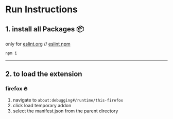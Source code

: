 # Run Instructions

## 1. install all Packages :package:

only for [eslint.org](https://eslint.org/) // [eslint npm](https://www.npmjs.com/package/eslint)

```javascript
npm i
```

---

## 2. to load the extension

### firefox :fire:

1. navigate to `about:debugging#/runtime/this-firefox`
2. click load temporary addon
3. select the manifest.json from the parent directory
